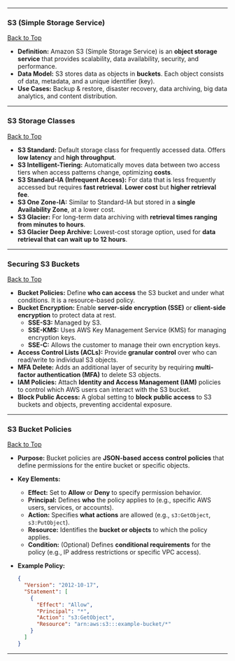 ***
### S3 (Simple Storage Service)
[Back to Top](#Table-of-contents)

- **Definition:** Amazon S3 (Simple Storage Service) is an **object storage service** that provides scalability, data availability, security, and performance.
- **Data Model:** S3 stores data as objects in **buckets**. Each object consists of data, metadata, and a unique identifier (key).
- **Use Cases:** Backup & restore, disaster recovery, data archiving, big data analytics, and content distribution.

***

### S3 Storage Classes
[Back to Top](#Table-of-contents)

- **S3 Standard:** Default storage class for frequently accessed data. Offers **low latency** and **high throughput**.
- **S3 Intelligent-Tiering:** Automatically moves data between two access tiers when access patterns change, optimizing **costs**.
- **S3 Standard-IA (Infrequent Access):** For data that is less frequently accessed but requires **fast retrieval**. **Lower cost** but **higher retrieval fee**.
- **S3 One Zone-IA:** Similar to Standard-IA but stored in a **single Availability Zone**, at a lower cost.
- **S3 Glacier:** For long-term data archiving with **retrieval times ranging from minutes to hours**.
- **S3 Glacier Deep Archive:** Lowest-cost storage option, used for **data retrieval that can wait up to 12 hours**.

***

### Securing S3 Buckets
[Back to Top](#Table-of-contents)

- **Bucket Policies:** Define **who can access** the S3 bucket and under what conditions. It is a resource-based policy.
- **Bucket Encryption:** Enable **server-side encryption (SSE)** or **client-side encryption** to protect data at rest.
  - **SSE-S3:** Managed by S3.
  - **SSE-KMS:** Uses AWS Key Management Service (KMS) for managing encryption keys.
  - **SSE-C:** Allows the customer to manage their own encryption keys.
- **Access Control Lists (ACLs):** Provide **granular control** over who can read/write to individual S3 objects.
- **MFA Delete:** Adds an additional layer of security by requiring **multi-factor authentication (MFA)** to delete S3 objects.
- **IAM Policies:** Attach **Identity and Access Management (IAM)** policies to control which AWS users can interact with the S3 bucket.
- **Block Public Access:** A global setting to **block public access** to S3 buckets and objects, preventing accidental exposure.

***

### S3 Bucket Policies
[Back to Top](#Table-of-contents)

- **Purpose:** Bucket policies are **JSON-based access control policies** that define permissions for the entire bucket or specific objects.
- **Key Elements:**
  - **Effect:** Set to **Allow** or **Deny** to specify permission behavior.
  - **Principal:** Defines **who** the policy applies to (e.g., specific AWS users, services, or accounts).
  - **Action:** Specifies **what actions** are allowed (e.g., `s3:GetObject`, `s3:PutObject`).
  - **Resource:** Identifies the **bucket or objects** to which the policy applies.
  - **Condition:** (Optional) Defines **conditional requirements** for the policy (e.g., IP address restrictions or specific VPC access).

- **Example Policy:**
    ```json
    {
      "Version": "2012-10-17",
      "Statement": [
        {
          "Effect": "Allow",
          "Principal": "*",
          "Action": "s3:GetObject",
          "Resource": "arn:aws:s3:::example-bucket/*"
        }
      ]
    }
    ```

***
